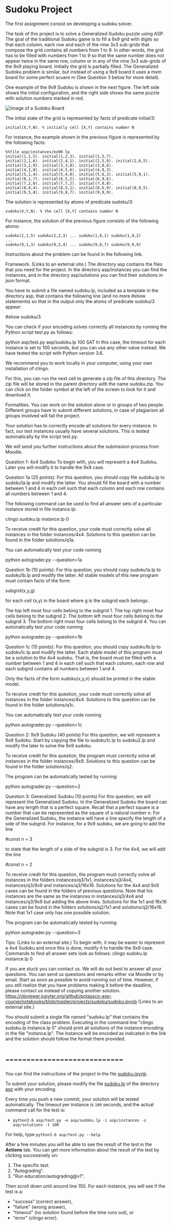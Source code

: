 # Sudoku Project
The first assignment consist on developing a sudoku solver.

The task of this project is to solve a Generalized Sudoku puzzle using ASP. The goal of the traditional Sudoku game is to fill a 9x9 grid with digits so that each column, each row and each of the nine 3x3 sub-grids that compose the grid contains all numbers from 1 to 9.  In other words, the grid has to be filled with numbers from 1 to 9 so that the same number does not appear twice in the same row, column or in any of the nine 3x3 sub-grids of the 9x9 playing board. Initially the grid is partially filled. The Generalized Sudoku problem is similar, but instead of using a 9x9 board it uses a mxm board for some perfect scuare m (See Question 3 below for more detail).

One example of the 9x9 Sudoku is shown in the next figure. The left side shows the initial configuration, and the right side shows the same puzzle with solution numbers marked in red.

![Image of a Sudoku Board](img/sudoku.png)

The initial state of the grid is represented by facts of predicate initial/3:

```initial(X,Y,N). % initially cell [X,Y] contains number N```

For instance, the example shown in the previous figure is represented by the following facts:

```
%%file asp/instances/ex00.lp
initial(1,1,5). initial(1,2,3). initial(1,5,7).
initial(2,1,6). initial(2,4,1). initial(2,5,9). initial(2,6,5).
initial(3,2,9). initial(3,3,8). initial(3,8,6).
initial(4,1,8). initial(4,5,6). initial(4,9,3).
initial(5,1,4). initial(5,4,8). initial(5,6,3). initial(5,9,1).
initial(6,1,7). initial(6,5,2). initial(6,9,6).
initial(7,2,6). initial(7,7,2). initial(7,8,8).
initial(8,4,4). initial(8,5,1). initial(8,6,9). initial(8,9,5).
initial(9,5,8). initial(9,8,7). initial(9,9,9).
```

The solution is represented by atoms of predicate sudoku/3:

```sudoku(X,Y,N). % the cell [X,Y] contains number N```

For instance, the solution of the previous figure consists of the following atoms:

```
sudoku(1,1,5) sudoku(1,2,3) ... sudoku(1,8,1) sudoku(1,9,2)
...
sudoku(9,1,3) sudoku(9,2,4) ... sudoku(9,8,7) sudoku(9,9,9)
```

Instructions about the problem can be found in the following link.


Framework. (Links to an external site.)
The directory asp contains the files that you need for the project. In the directory asp/instances you can find the instances, and in the directory asp/solutions you can find their solutions in json format.

You have to submit a file named sudoku.lp, included as a template in the directory asp, that contains the following line (and no more #show statements) so that in the output only the atoms of predicate sudoku/3 appear:

#show sudoku/3.

You can check if your encoding solves correctly all instances by running the Python script test.py as follows:

python asp/test.py asp/sudoku.lp 100 SAT
In this case, the timeout for each instance is set to 100 seconds, but you can use any other value instead. We have tested the script with Python version 3.6.

We recommend you to work locally in your computer, using your own installation of clingo.

For this, you can run the next cell to generate a zip file of this directory. The zip file will be stored in the parent directory with the name sudoku.zip. You can click on the folder symbol at the left of the screen to look for it and download it.

Formalities.
You can work on the solution alone or in groups of two people. Different groups have to submit different solutions, in case of plagiarism all groups involved will fail the project.

Your solution has to correctly encode all solutions for every instance. In fact, our test instances usually have several solutions. This is tested automatically by the script test.py.

We will send you further instructions about the submission process from Moodle.

 

Question 1: 4x4 Sudoku
To begin with, you will represent a 4x4 Sudoku. Later you will modify it to handle the 9x9 case.

Question 1a (25 points):
For this question, you should copy file sudoku.lp to sudoku1a.lp and modify the latter. You should fill the board with a number between 1 and 4 in each cell such that each column and each row contains all numbers between 1 and 4.

The following command can be used to find all answer sets of a particular instance stored in file instance.lp:

clingo sudoku.lp instance.lp 0

To receive credit for this question, your code must correctly solve all instances in the folder instances/4x4. Solutions to this question can be found in the folder solutions/q1a.

You can automatically test your code running

python autograder.py --question=1a

Question 1b (10 points):
For this question, you should copy sudoku1a.lp to sudoku1b.lp and modify the latter. All stable models of this new program must contain facts of the form:

subgrid(x,y,g)

for each cell (x,y) in the board where g is the subgrid each belongs.

The top left most four cells belong to the subgrid 1.
The top right most four cells belong to the subgrid 2.
The bottom left most four cells belong to the subgrid 3.
The bottom right most four cells belong to the subgrid 4.
You can automatically test your code running

python autograder.py --question=1b

Question 1c (15 points):
For this question, you should copy sudoku1b.lp to sudoku1c.lp and modify the latter. Each stable model of this program must be a solution to the 4x4 sudoku. That is, the board must be filled with a number between 1 and 4 in each cell such that each column, each row and each subgrid contains all numbers between 1 and 4.

Only the facts of the form sudoku(x,y,n) should be printed in the stable model.

To receive credit for this question, your code must correctly solve all instances in the folder instances/4x4. Solutions to this question can be found in the folder solutions/q1c.

You can automatically test your code running

python autograder.py --question=1c

Question 2: 9x9 Sudoku (40 points)
For this question, we will represent a 9x9 Sudoku. Start by copying the file to sudoku1c.lp to sudoku2.lp and modify the later to solve the 9x9 sudoku. 

To receive credit for this question, the program must correctly solve all instances in the folder instances/9x9. Solutions to this question can be found in the folder solutions/q2.

The program can be automatically tested  by running:

python autograder.py --question=2

Question 3: Generalized Sudoku (10 points)
For this question, we will represent the Generalized Sudoku. In the Generalized Sudoku the board can have any length that is a perfect square. Recall that a perfect square is a number that can be represented as the square of a natural number n. For the Generalized Sudoku, the instance will have a line specify the length of a side of the subgrid. For instance, for a 9x9 sudoku, we are going to add the line

#const n = 3

to state that the length of a side of the subgrid is 3. For the 4x4, we will add the line

#const n = 2

To receive credit for this question, the program must correctly solve all instances in the folders instances/q3/1x1, instances/q3/4x4, instances/q3/9x9 and instances/q3/16x16. Solutions for the 4x4 and 9x9 cases can be found in the folders of previous questions. Note that his instances are the same as the instances in instances/q3/4x4 and instances/q3/9x9 but adding the above lines. Solutions for the 1x1 and 16x16 cases can be found in the folders solutions/q2/1x1 and solutions/q2/16x16. Note that 1x1 case only has one possible solution.

The program can be automatically tested  by running:

python autograder.py --question=3

 

Tips: (Links to an external site.)
To begin with, it may be easier to represent a 4x4 Sudoku and once this is done, modify it to handle the 9x9 case.
Commands to find all answer sets look as follows:
clingo sudoku.lp instance.lp 0

If you are stuck you can contact us. We will do out best to answer all your questions. You can send us questions and remarks either via Moodle or by email.
Start as soon as possible to avoid running out of time. However, if you still realize that you have problems making it before the deadline, please contact us instead of copying another solution.
https://nbviewer.jupyter.org/github/potassco-asp-course/notebooks/blob/master/projects/sudoku/sudoku.ipynb (Links to an external site.)

You should submit a single file named "sudoku.lp" that contains the encoding of the class problem.
Executing in the command line "clingo sudoku.lp instance.lp 0" should print all solutions of the instance encoding in the file "instance.lp". The instance will be encoded as indicated in the link and the solution should follow the format there provided.



# ----------------------------

You can find the instructions of the project in the file [sudoku.ipynb](sudoku.ipynb).

To submit your solution, please modify the file [sudoku.lp](asp/sudoku.lp) of the directory [asp](asp) with your encoding.

Every time you push a new commit, your solution will be tested automatically.
The timeout per instance is `100` seconds, and
the actual command call for the test is:
* ``python3.6 asp/test.py -e asp/sudoku.lp -i asp/instances -s asp/solutions -t 100``

For help, type `python3.6 asp/test.py --help`.

After a few minutes you will be able to see the result of the test in the **Actions** tab.
You can get more information about the result of the test by clicking successively on:
1. The specific test.
2. "Autograding".
3. "Run education/autograding@v1".

Then scroll down until around line 150.
For each instance, you will see if the test is a:
* "success" (correct answer),
* "failure" (wrong answer),
* "timeout" (no solution found before the time runs out), or
* "error" (clingo error).
